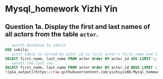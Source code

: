 # Mysql_homework Yizhi Yin
## Question 1a. Display the first and last names of all actors from the table `actor`. 
```sql
-- switch database to sakila
USE sakila;
-- actor table is sorted by actor_id so first actor's first_name and last_name 
SELECT first_name, last_name FROM actor Order BY actor_id ASC LIMIT 1;
-- select the last row 
SELECT first_name, last_name FROM actor Order BY actor_id DESC LIMIT 1;
![q1a_output](https://raw.githubusercontent.com/yizhiyin86/Mysql_homework/screenshot/q1a_first.png)
